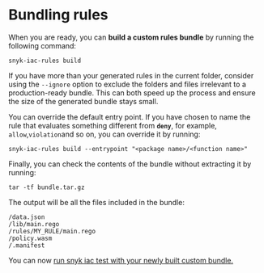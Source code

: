 # Bundling rules

When you are ready, you can **build a custom rules bundle** by running the following command:

```
snyk-iac-rules build
```

If you have more than your generated rules in the current folder, consider using the `--ignore` option to exclude the folders and files irrelevant to a production-ready bundle. This can both speed up the process and ensure the size of the generated bundle stays small.

You can override the default entry point. If you have chosen to name the rule that evaluates something different from **`deny`**, for example, `allow`,`violation`and so on, you can override it by running:

```
snyk-iac-rules build --entrypoint "<package name>/<function name>"
```

Finally, you can check the contents of the bundle without extracting it by running:

```
tar -tf bundle.tar.gz
```

The output will be all the files included in the bundle:

```
/data.json
/lib/main.rego
/rules/MY_RULE/main.rego
/policy.wasm
/.manifest
```

You can now [run snyk iac test with your newly built custom bundle.](../use-iac-custom-rules-with-cli/)
